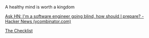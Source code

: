 ---
---

A healthy mind is worth a kingdom 

[Ask HN: I'm a software engineer going blind, how should I prepare? - Hacker News (ycombinator.com)](https://news.ycombinator.com/item?id=22918980)

[The Checklist](https://www.newyorker.com/magazine/2007/12/10/the-checklist)
